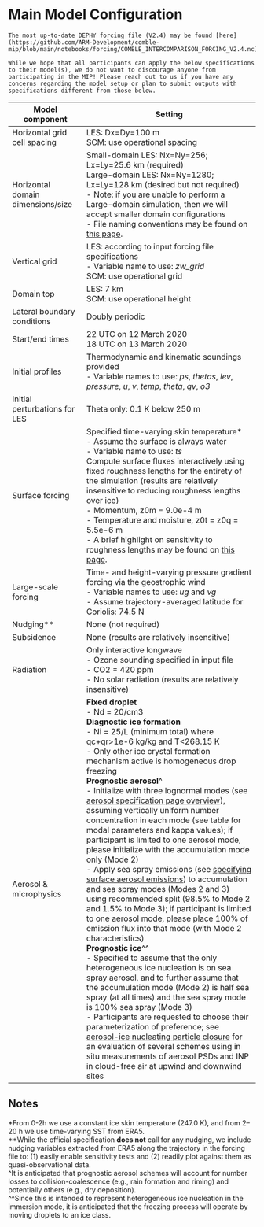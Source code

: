 # Main Model Configuration

```{attention}
The most up-to-date DEPHY forcing file (V2.4) may be found [here](https://github.com/ARM-Development/comble-mip/blob/main/notebooks/forcing/COMBLE_INTERCOMPARISON_FORCING_V2.4.nc).
```

```{note}
While we hope that all participants can apply the below specifications to their model(s), we do not want to discourage anyone from participating in the MIP! Please reach out to us if you have any concerns regarding the model setup or plan to submit outputs with specifications different from those below.
```

| Model component                      | Setting                                                                                                                                                                                         |
|--------------------------------------|-------------------------------------------------------------------------------------------------------------------------------------------------------------------------------------------------|
| Horizontal grid cell spacing         | LES: Dx=Dy=100 m<br>SCM: use operational spacing                                                                                                                                                |
| Horizontal domain dimensions/size    | Small-domain LES: Nx=Ny=256; Lx=Ly=25.6 km (required)<br>Large-domain LES: Nx=Ny=1280; Lx=Ly=128 km (desired but not required)<br>- Note: if you are unable to perform a Large-domain simulation, then we will accept smaller domain configurations<br>- File naming conventions may be found on [this page](https://arm-development.github.io/comble-mip/timeline.html).                                                                                                                         |
| Vertical grid                        | LES: according to input forcing file specifications<br>- Variable name to use: _zw_grid_<br>SCM: use operational grid                                                                           |
| Domain top                           | LES: 7 km<br>SCM: use operational height                                                                                                                                                        |
| Lateral boundary conditions          | Doubly periodic                                                         |
| Start/end times                      | 22 UTC on 12 March 2020<br>18 UTC on 13 March 2020                                                                                                                                              |
| Initial profiles                     | Thermodynamic and kinematic soundings provided<br>- Variable names to use: _ps_, _thetas_, _lev_, _pressure_, _u_, _v_, _temp_, _theta_, _qv_, _o3_                                             |
| Initial perturbations for LES        | Theta only: 0.1 K below 250 m                                                                                                                                                                   |
| Surface forcing                      | Specified time-varying skin temperature*<br>- Assume the surface is always water<br>- Variable name to use: _ts_<br>Compute surface fluxes interactively using fixed roughness lengths for the entirety of the simulation (results are relatively insensitive to reducing roughness lengths over ice)<br>- Momentum, z0m = 9.0e-4 m<br>- Temperature and moisture, z0t = z0q = 5.5e-6 m<br>- A brief highlight on sensitivity to roughness lengths may be found on [this page](https://arm-development.github.io/comble-mip/notebooks/plotting/example_plotting_z0_tests.html).                                                                                                    |
| Large-scale forcing                  | Time- and height-varying pressure gradient forcing via the geostrophic wind<br>- Variable names to use: _ug_ and _vg_<br>- Assume trajectory-averaged latitude for Coriolis: 74.5 N             |
| Nudging**                            | None (not required)                                                                                                                                                                             |
| Subsidence                           | None (results are relatively insensitive)                                                                                                                                                       |
| Radiation                            | Only interactive longwave<br>- Ozone sounding specified in input file<br>- CO2 = 420 ppm<br>- No solar radiation (results are relatively insensitive)                                           |
| Aerosol & microphysics               | **Fixed droplet**<br>- Nd = 20/cm3<br>**Diagnostic ice formation**<br>- Ni = 25/L (minimum total) where qc+qr>1e-6 kg/kg and T<268.15 K<br>- Only other ice crystal formation mechanism active is homogeneous drop freezing<br>**Prognostic aerosol**^<br>- Initialize with three lognormal modes (see [aerosol specification page overview](https://arm-development.github.io/comble-mip/notebooks/setup/aerosol-specification.html#overview)), assuming vertically uniform number concentration in each mode (see table for modal parameters and kappa values); if participant is limited to one aerosol mode, please initialize with the accumulation mode only (Mode 2)<br>- Apply sea spray emissions (see [specifying surface aerosol emissions](https://arm-development.github.io/comble-mip/notebooks/setup/aerosol-surface.html#jaegle-et-al-2011-surface-particle-flux-integrated-over-all-sizes)) to accumulation and sea spray modes (Modes 2 and 3) using recommended split (98.5% to Mode 2 and 1.5% to Mode 3); if participant is limited to one aerosol mode, please place 100% of emission flux into that mode (with Mode 2 characteristics)<br>**Prognostic ice**^^<br>- Specified to assume that the only heterogeneous ice nucleation is on sea spray aerosol, and to further assume that the accumulation mode (Mode 2) is half sea spray (at all times) and the sea spray mode is 100% sea spray (Mode 3)<br>- Participants are requested to choose their parameterization of preference; see [aerosol-ice nucleating particle closure](https://arm-development.github.io/comble-mip/notebooks/setup/aerosol-inp-closure.html) for an evaluation of several schemes using in situ measurements of aerosol PSDs and INP in cloud-free air at upwind and downwind sites                                                                                                                              |

## Notes
*From 0-2h we use a constant ice skin temperature (247.0 K), and from 2–20 h we use time-varying SST from ERA5.<br>
**While the official specification **does not** call for any nudging, we include nudging variables extracted from ERA5 along the trajectory in the forcing file to: (1) easily enable sensitivity tests and (2) readily plot against them as quasi-observational data.<br>
^It is anticipated that prognostic aerosol schemes will account for number losses to collision-coalescence (e.g., rain formation and riming) and potentially others (e.g., dry deposition).<br>
^^Since this is intended to represent heterogeneous ice nucleation in the immersion mode, it is anticipated that the freezing process will operate by moving droplets to an ice class.
